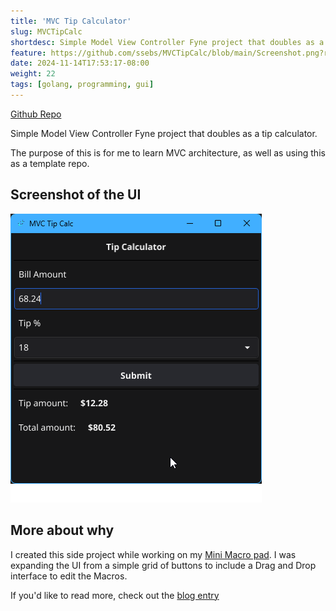 ```yaml
---
title: 'MVC Tip Calculator'
slug: MVCTipCalc
shortdesc: Simple Model View Controller Fyne project that doubles as a tip calculator.
feature: https://github.com/ssebs/MVCTipCalc/blob/main/Screenshot.png?raw=true
date: 2024-11-14T17:53:17-08:00
weight: 22
tags: [golang, programming, gui]
---
```

[Github Repo](https://github.com/ssebs/MVCTipCalc)

Simple Model View Controller Fyne project that doubles as a tip calculator.

The purpose of this is for me to learn MVC architecture, as well as using this as a template repo.

## Screenshot of the UI
![screenshot](https://github.com/ssebs/MVCTipCalc/blob/main/Screenshot.png?raw=true)

## More about why
I created this side project while working on my [Mini Macro pad](/projects/go-mmp/). I was expanding the UI from a simple grid of buttons to include a Drag and Drop interface to edit the Macros. 

If you'd like to read more, check out the [blog entry](/blog/mvctipcalc/)